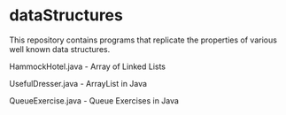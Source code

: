 # dataStructures
This repository contains programs that replicate the properties of various well known data structures.

HammockHotel.java - Array of Linked Lists

UsefulDresser.java - ArrayList in Java

QueueExercise.java - Queue Exercises in Java
